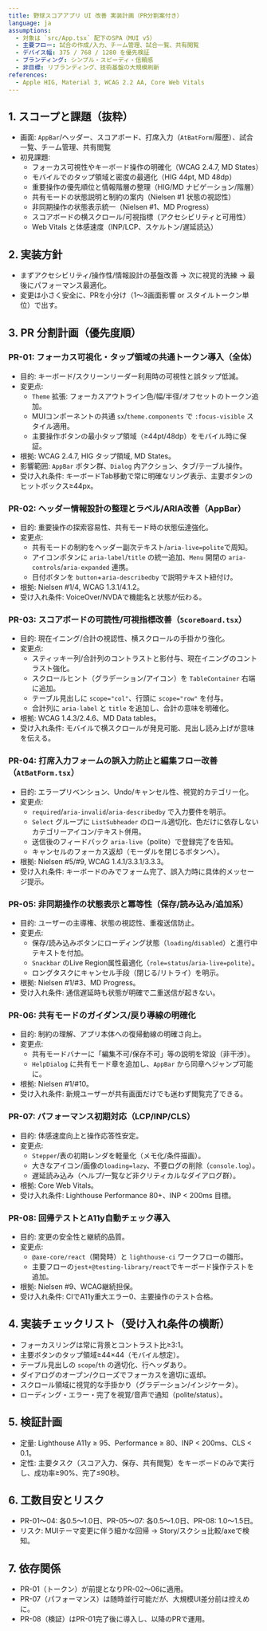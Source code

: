 ```yaml
---
title: 野球スコアアプリ UI 改善 実装計画（PR分割案付き）
language: ja
assumptions:
  - 対象は `src/App.tsx` 配下のSPA（MUI v5）
  - 主要フロー: 試合の作成/入力、チーム管理、試合一覧、共有閲覧
  - デバイス幅: 375 / 768 / 1280 を優先検証
  - ブランディング: シンプル・スピーディ・信頼感
  - 非目標: リブランディング、技術基盤の大規模刷新
references:
  - Apple HIG, Material 3, WCAG 2.2 AA, Core Web Vitals
---
```


## 1. スコープと課題（抜粋）

- 画面: `AppBar`/ヘッダー、スコアボード、打席入力（`AtBatForm`/履歴）、試合一覧、チーム管理、共有閲覧
- 初見課題:
  - フォーカス可視性やキーボード操作の明確化（WCAG 2.4.7, MD States）
  - モバイルでのタップ領域と密度の最適化（HIG 44pt, MD 48dp）
  - 重要操作の優先順位と情報階層の整理（HIG/MD ナビゲーション/階層）
  - 共有モードの状態説明と制約の案内（Nielsen #1 状態の視認性）
  - 非同期操作の状態表示統一（Nielsen #1、MD Progress）
  - スコアボードの横スクロール/可視指標（アクセシビリティと可用性）
  - Web Vitals と体感速度（INP/LCP、スケルトン/遅延読込）

## 2. 実装方針

- まずアクセシビリティ/操作性/情報設計の基盤改善 → 次に視覚的洗練 → 最後にパフォーマンス最適化。
- 変更は小さく安全に、PRを小分け（1〜3画面影響 or スタイルトークン単位）で出す。

## 3. PR 分割計画（優先度順）

### PR-01: フォーカス可視化・タップ領域の共通トークン導入（全体）

- 目的: キーボード/スクリーンリーダー利用時の可視性と誤タップ低減。
- 変更点:
  - `Theme` 拡張: フォーカスアウトライン色/幅/半径/オフセットのトークン追加。
  - MUIコンポーネントの共通 `sx`/`theme.components` で `:focus-visible` スタイル適用。
  - 主要操作ボタンの最小タップ領域（≥44pt/48dp）をモバイル時に保証。
- 根拠: WCAG 2.4.7, HIG タップ領域, MD States。
- 影響範囲: `AppBar` ボタン群、`Dialog` 内アクション、タブ/テーブル操作。
- 受け入れ条件: キーボードTab移動で常に明確なリング表示、主要ボタンのヒットボックス≥44px。

### PR-02: ヘッダー情報設計の整理とラベル/ARIA改善（AppBar）

- 目的: 重要操作の探索容易性、共有モード時の状態伝達強化。
- 変更点:
  - 共有モードの制約をヘッダー副次テキスト/`aria-live=polite`で周知。
  - アイコンボタンに `aria-label`/`title` の統一追加、`Menu` 開閉の `aria-controls`/`aria-expanded` 連携。
  - 日付ボタンを `button`+`aria-describedby` で説明テキスト紐付け。
- 根拠: Nielsen #1/4, WCAG 1.3.1/4.1.2。
- 受け入れ条件: VoiceOver/NVDAで機能名と状態が伝わる。

### PR-03: スコアボードの可読性/可視指標改善（`ScoreBoard.tsx`）

- 目的: 現在イニング/合計の視認性、横スクロールの手掛かり強化。
- 変更点:
  - スティッキー列/合計列のコントラストと影付与、現在イニングのコントラスト強化。
  - スクロールヒント（グラデーション/アイコン）を `TableContainer` 右端に追加。
  - テーブル見出しに `scope="col"`、行頭に `scope="row"` を付与。
  - 合計列に `aria-label` と `title` を追加し、合計の意味を明確化。
- 根拠: WCAG 1.4.3/2.4.6、MD Data tables。
- 受け入れ条件: モバイルで横スクロールが発見可能、見出し読み上げが意味を伝える。

### PR-04: 打席入力フォームの誤入力防止と編集フロー改善（`AtBatForm.tsx`）

- 目的: エラープリベンション、Undo/キャンセル性、視覚的カテゴリー化。
- 変更点:
  - `required`/`aria-invalid`/`aria-describedby` で入力要件を明示。
  - `Select` グループに `ListSubheader` のロール適切化、色だけに依存しないカテゴリーアイコン/テキスト併用。
  - 送信後のフィードバック `aria-live`（polite）で登録完了を告知。
  - キャンセルのフォーカス返却（モーダルを閉じるボタンへ）。
- 根拠: Nielsen #5/#9, WCAG 1.4.1/3.3.1/3.3.3。
- 受け入れ条件: キーボードのみでフォーム完了、誤入力時に具体的メッセージ提示。

### PR-05: 非同期操作の状態表示と冪等性（保存/読み込み/追加系）

- 目的: ユーザーの主導権、状態の視認性、重複送信防止。
- 変更点:
  - 保存/読み込みボタンにローディング状態（`loading`/`disabled`）と進行中テキストを付加。
  - `Snackbar` のLive Region属性最適化（`role=status`/`aria-live=polite`）。
  - ロングタスクにキャンセル手段（閉じる/リトライ）を明示。
- 根拠: Nielsen #1/#3、MD Progress。
- 受け入れ条件: 通信遅延時も状態が明確で二重送信が起きない。

### PR-06: 共有モードのガイダンス/戻り導線の明確化

- 目的: 制約の理解、アプリ本体への復帰動線の明確さ向上。
- 変更点:
  - 共有モードバナーに「編集不可/保存不可」等の説明を常設（非干渉）。
  - `HelpDialog` に共有モード章を追加し、`AppBar` から同章へジャンプ可能に。
- 根拠: Nielsen #1/#10。
- 受け入れ条件: 新規ユーザーが共有画面だけでも迷わず閲覧完了できる。

### PR-07: パフォーマンス初期対応（LCP/INP/CLS）

- 目的: 体感速度向上と操作応答性安定。
- 変更点:
  - `Stepper`/表の初期レンダを軽量化（メモ化/条件描画）。
  - 大きなアイコン/画像の`loading=lazy`、不要ログの削除（`console.log`）。
  - 遅延読み込み（ヘルプ/一覧など非クリティカルなダイアログ群）。
- 根拠: Core Web Vitals。
- 受け入れ条件: Lighthouse Performance 80+、INP < 200ms 目標。

### PR-08: 回帰テストとA11y自動チェック導入

- 目的: 変更の安全性と継続的品質。
- 変更点:
  - `@axe-core/react`（開発時）と `lighthouse-ci` ワークフローの雛形。
  - 主要フローの`jest+@testing-library/react`でキーボード操作テストを追加。
- 根拠: Nielsen #9、WCAG継続担保。
- 受け入れ条件: CIでA11y重大エラー0、主要操作のテスト合格。

## 4. 実装チェックリスト（受け入れ条件の横断）

- フォーカスリングは常に背景とコントラスト比≥3:1。
- 主要ボタンのタップ領域≥44×44（モバイル想定）。
- テーブル見出しの `scope`/`th` の適切化、行ヘッダあり。
- ダイアログのオープン/クローズでフォーカスを適切に返却。
- スクロール領域に視覚的な手掛かり（グラデーション/インジケータ）。
- ローディング・エラー・完了を視覚/音声で通知（polite/status）。

## 5. 検証計画

- 定量: Lighthouse A11y ≥ 95、Performance ≥ 80、INP < 200ms、CLS < 0.1。
- 定性: 主要タスク（スコア入力、保存、共有閲覧）をキーボードのみで実行し、成功率≥90%、完了≤90秒。

## 6. 工数目安とリスク

- PR-01〜04: 各0.5〜1.0日、PR-05〜07: 各0.5〜1.0日、PR-08: 1.0〜1.5日。
- リスク: MUIテーマ変更に伴う細かな回帰 → Story/スクショ比較/axeで検知。

## 7. 依存関係

- PR-01（トークン）が前提となりPR-02〜06に適用。
- PR-07（パフォーマンス）は随時並行可能だが、大規模UI差分前は控えめに。
- PR-08（検証）はPR-01完了後に導入し、以降のPRで運用。
